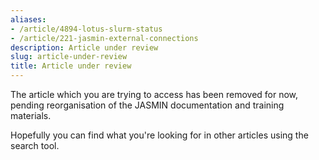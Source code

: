```yaml
---
aliases:
- /article/4894-lotus-slurm-status
- /article/221-jasmin-external-connections
description: Article under review
slug: article-under-review
title: Article under review
---
```


The article which you are trying to access has been removed for now, pending reorganisation of the JASMIN documentation and training materials.

Hopefully you can find what you're looking for in other articles using the search tool.
